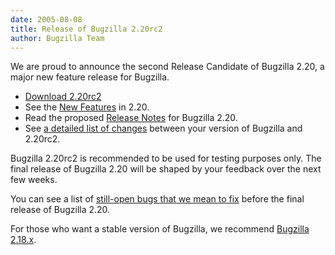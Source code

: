```yaml
---
date: 2005-08-08
title: Release of Bugzilla 2.20rc2
author: Bugzilla Team
---
```


We are proud to announce the second Release Candidate of Bugzilla 2.20, a major new feature release for Bugzilla.

*   [Download 2.20rc2](/download/#candidate)
*   See the [New Features](/releases/2.20/new-features.html) in 2.20.
*   Read the proposed [Release Notes](/releases/2.20/) for Bugzilla 2.20.
*   See [a detailed list of changes](https://github.com/bugzilla/bugzilla/compare/2.20) between your version of Bugzilla and 2.20rc2.

Bugzilla 2.20rc2 is recommended to be used for testing purposes only. The final release of Bugzilla 2.20 will be shaped by your feedback over the next few weeks.

You can see a list of [still-open bugs that we mean to fix](http://tinyurl.com/9565b) before the final release of Bugzilla 2.20.

For those who want a stable version of Bugzilla, we recommend [Bugzilla 2.18.x](/download/#stable).

